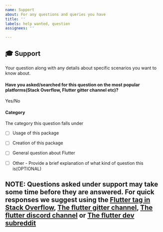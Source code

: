 ```yaml
---
name: Support
about: For any questions and queries you have
title: ''
labels: help wanted, question
assignees: ''

---
```


## :mortar_board: Support
Your question along with any details about specific scenarios you want to know about.

#### Have you asked/searched for this question on the most popular platforms(Stack Overflow, Flutter gitter channel etc)?
Yes/No

#### Category
The category this question falls under

- [ ] Usage of this package
- [ ] Creation of this package
- [ ] General question about Flutter
- [ ] Other - Provide a brief explanation of what kind of question this is(OPTIONAL)


## NOTE: Questions asked under support may take some time before they are answered. For quick responses we suggest using the [Flutter tag in Stack Overflow](https://stackoverflow.com/questions/tagged/flutter), [The flutter gitter channel](https://gitter.im/flutter/flutter), [The flutter discord channel](https://discordapp.com/invite/N7Yshp4) or [The flutter dev subreddit](https://www.reddit.com/r/FlutterDev/)
